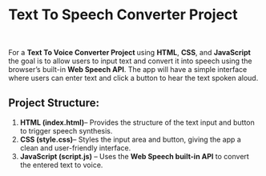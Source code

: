 <h1>
    <a href="https://akshat0502.github.io/Text-To-Speech-Converter/" style="text-decoration: none;"><b>Text To Speech Converter Project </b></a>
</h1>
    <br>
    <p>For a <b> Text To Voice Converter Project </b> using <b>HTML</b>, <b>CSS</b>, and <b>JavaScript</b> the goal is to allow users to input text and convert it into speech using the browser’s built-in <b>Web Speech API</b>. The app will have a simple interface where users can enter text and click a button to hear the text spoken aloud.</p>
        <h2>Project Structure:</h2>
        <ol>
            <li><b>HTML (index.html)</b>– Provides the structure of the text input and button to trigger speech synthesis.</li>
            <li><b>CSS (style.css)</b>– Styles the input area and button, giving the app a clean and user-friendly interface.</li>
            <li><b>JavaScript (script.js)</b>  – Uses the <strong>Web Speech built-in API</strong> to convert the entered text to voice.</li>
        </ol>
